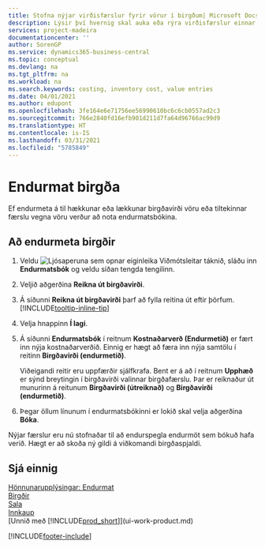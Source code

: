 ```yaml
---
title: Stofna nýjar virðisfærslur fyrir vörur í birgðum| Microsoft Docs
description: Lýsir því hvernig skal auka eða rýra virðisfærslur einnar eða fleiri vara í birgðum með því að bóka núgildandi og útreiknað virði þeirra.
services: project-madeira
documentationcenter: ''
author: SorenGP
ms.service: dynamics365-business-central
ms.topic: conceptual
ms.devlang: na
ms.tgt_pltfrm: na
ms.workload: na
ms.search.keywords: costing, inventory cost, value entries
ms.date: 04/01/2021
ms.author: edupont
ms.openlocfilehash: 3fe164e6e71756ee56990610bc6c6cb0557ad2c3
ms.sourcegitcommit: 766e2840fd16efb901d211d7fa64d96766ac99d9
ms.translationtype: HT
ms.contentlocale: is-IS
ms.lasthandoff: 03/31/2021
ms.locfileid: "5785849"
---
```

# <a name="revalue-inventory"></a>Endurmat birgða
Ef endurmeta á til hækkunar eða lækkunar birgðavirði vöru eða tiltekinnar færslu vegna vöru verður að nota endurmatsbókina.

## <a name="to-revalue-inventory"></a>Að endurmeta birgðir
1. Veldu ![Ljósaperuna sem opnar eiginleika Viðmótsleitar](media/ui-search/search_small.png "Segðu mér hvað þú vilt gera") táknið, sláðu inn **Endurmatsbók** og veldu síðan tengda tengilinn.
2. Veljið aðgerðina **Reikna út birgðavirði**.
3. Á síðunni **Reikna út birgðavirði** þarf að fylla reitina út eftir þörfum. [!INCLUDE[tooltip-inline-tip](includes/tooltip-inline-tip_md.md)]
4. Velja hnappinn **Í lagi**.
5. Á síðunni **Endurmatsbók** í reitnum **Kostnaðarverð (Endurmetið)** er fært inn nýja kostnaðarverðið. Einnig er hægt að færa inn nýja samtölu í reitinn **Birgðavirði (endurmetið)**.

    Viðeigandi reitir eru uppfærðir sjálfkrafa. Bent er á að í reitnum **Upphæð** er sýnd breytingin í birgðavirði valinnar birgðafærslu. Þar er reiknaður út munurinn á reitunum **Birgðavirði (útreiknað)** og **Birgðavirði (endurmetið)**.
6. Þegar öllum línunum í endurmatsbókinni er lokið skal velja aðgerðina **Bóka**.

Nýjar færslur eru nú stofnaðar til að endurspegla endurmöt sem bókuð hafa verið. Hægt er að skoða ný gildi á viðkomandi birgðaspjaldi.

## <a name="see-also"></a>Sjá einnig
[Hönnunarupplýsingar: Endurmat](design-details-revaluation.md)  
[Birgðir](inventory-manage-inventory.md)  
[Sala](sales-manage-sales.md)  
[Innkaup](purchasing-manage-purchasing.md)  
[Unnið með [!INCLUDE[prod_short](includes/prod_short.md)]](ui-work-product.md)


[!INCLUDE[footer-include](includes/footer-banner.md)]